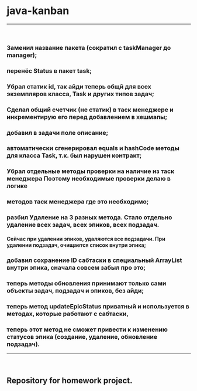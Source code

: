 # java-kanban


---
 <br>

### Заменил название пакета (сократил с taskManager до manager);  <br>
### перенёс Status в пакет task;  <br>
### Убрал статик id, так айди теперь общй для всех экземпляров класса, Task  и других типов задач;  <br>
### Сделал общий счетчик (не статик) в таск менеджере и инкрементирую его перед добавлением в хешмапы;  <br>
### добавил в задачи поле описание;  <br>
### автоматически сгенерировал equals и hashCode методы для класса Task, т.к. был нарушен контракт;  <br>
### Убрал отдельные методы проверки на наличие из таск менеджера Поэтому необходимые проверки делаю в логике  <br>
### методов таск менеджера где это необходимо;   <br>
### разбил Удаление на 3 разных метода. Стало отдельно удаление всех задач, всех эпиков, всех подзадач.   <br>
#### Сейчас при удалении эпиков, удаляются все подзадачи. При удалении подзадач, очищается список внутри эпика;  <br>
### добавил сохранение ID сабтаски в специальный ArrayList внутри эпика, сначала совсем забыл про это;  <br>
### теперь методы обновления принимают только сами объекты задач, подзадач и эпиков, без айди;  <br>
### теперь метод updateEpicStatus приватный и используется в методах, которые работают с сабтаски,  <br>
### теперь этот метод не сможет привести к изменению статусов эпика (создание, удаление, обновление подзадач).  <br>
----

 <br> 

## Repository for homework project.
